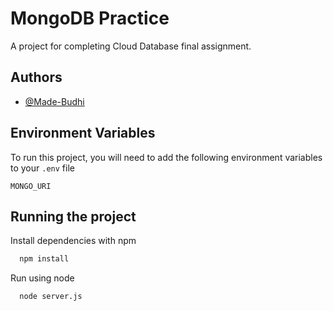
# MongoDB Practice 

A project for completing Cloud Database final assignment.


## Authors

- [@Made-Budhi](https://www.github.com/Made-Budhi)


## Environment Variables

To run this project, you will need to add the following environment variables to your `.env` file

`MONGO_URI`


## Running the project

Install dependencies with npm

```bash
  npm install
```

Run using node
```bash
  node server.js
```


    
